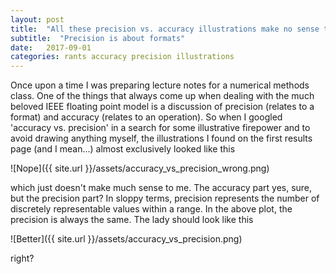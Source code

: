 ```yaml
---
layout: post
title:  "All these precision vs. accuracy illustrations make no sense to me"
subtitle:  "Precision is about formats"
date:   2017-09-01
categories: rants accuracy precision illustrations
---
```


Once upon a time I was preparing lecture notes for a numerical methods class. One of the things that always come up when dealing with the much beloved IEEE floating point model is a discussion of precision (relates to a format) and accuracy (relates to an operation). So when I googled 'accuracy vs. precision' in a search for some illustrative firepower and to avoid drawing anything myself, the illustrations I found on the first results page (and I mean...) almost exclusively looked like this

![Nope]({{ site.url }}/assets/accuracy_vs_precision_wrong.png)

which just doesn't make much sense to me. The accuracy part yes, sure, but the precision part? In sloppy terms, precision represents the number of discretely representable values within a range. In the above plot, the precision is always the same. The lady should look like this

![Better]({{ site.url }}/assets/accuracy_vs_precision.png)

right?
